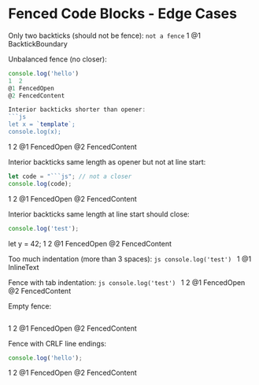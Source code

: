 # Fenced Code Blocks - Edge Cases

Only two backticks (should not be fence):
``
not a fence
``
1
@1 BacktickBoundary

Unbalanced fence (no closer):
```js
console.log('hello')
1  2
@1 FencedOpen
@2 FencedContent

Interior backticks shorter than opener:
```js
let x = `template`;
console.log(x);
```
1  2
@1 FencedOpen
@2 FencedContent

Interior backticks same length as opener but not at line start:
```js
let code = "```js"; // not a closer
console.log(code);
```
1  2
@1 FencedOpen
@2 FencedContent

Interior backticks same length at line start should close:
```js
console.log('test');
```
let y = 42;
1  2
@1 FencedOpen
@2 FencedContent

Too much indentation (more than 3 spaces):
    ```js
    console.log('test')
    ```
1
@1 InlineText

Fence with tab indentation:
	```js
	console.log('test')
	```
1  2
@1 FencedOpen
@2 FencedContent

Empty fence:
```

```
1  2
@1 FencedOpen
@2 FencedContent

Fence with CRLF line endings:
```js
console.log('hello');
```
1  2
@1 FencedOpen
@2 FencedContent